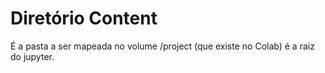 # Diretório Content

É a pasta a ser mapeada no volume /project (que existe no Colab) é a raiz do jupyter.

